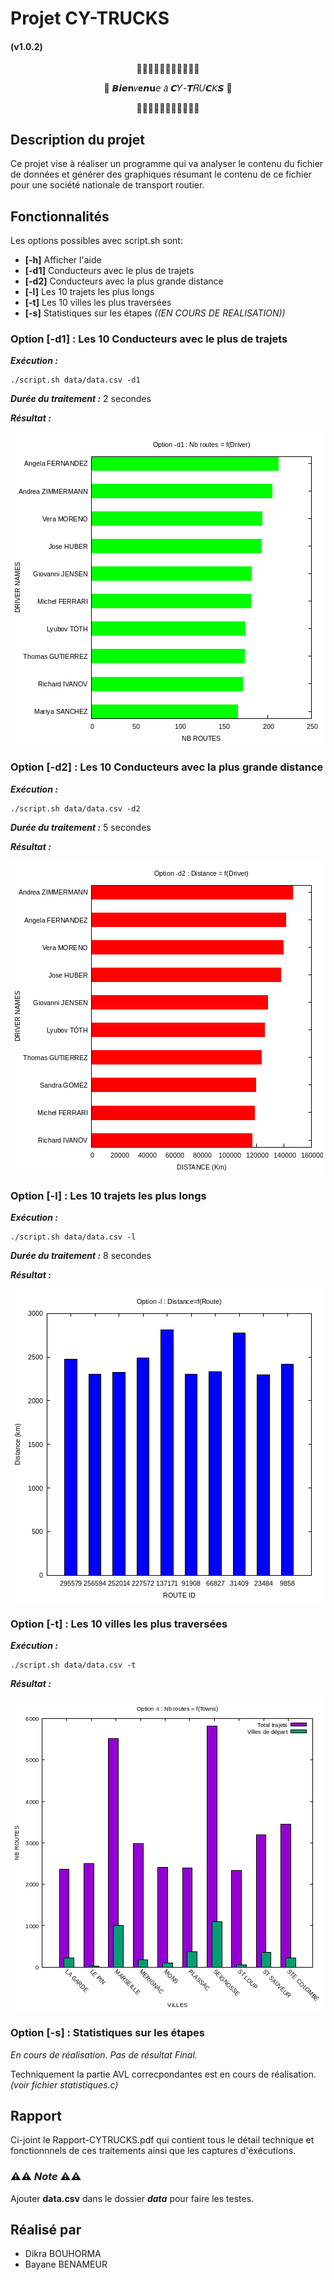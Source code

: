 # Projet CY-TRUCKS 
#### (v1.0.2)

<p align="center"> 🚛🚛🚛🚛🚛🚛🚛🚛🚛🚛🚛 </p>
<p align="center"> 🚛  𝘽𝙞𝙚𝗻𝑣𝐞𝙣𝘂𝘦 𝑎̀ 𝘾𝑌-𝙏𝑅𝑈𝘾𝘒𝙎 🚛 </p>
<p align="center"> 🚛🚛🚛🚛🚛🚛🚛🚛🚛🚛🚛 </p>

## Description du projet

Ce projet vise à réaliser un programme qui va analyser le contenu du fichier de données et générer des graphiques résumant le contenu de ce fichier pour une société nationale de transport routier.

## Fonctionnalités
Les options possibles avec script.sh sont: 
- **[-h]** Afficher l'aide
- **[-d1]** Conducteurs avec le plus de trajets
- **[-d2]** Conducteurs avec la plus grande distance
- **[-l]** Les 10 trajets les plus longs
- **[-t]** Les 10 villes les plus traversées
- **[-s]** Statistiques sur les étapes *((EN COURS DE REALISATION))*

### Option [-d1] : Les 10 Conducteurs avec le plus de trajets
***Exécution :***
```
./script.sh data/data.csv -d1
```
***Durée du traitement :*** 2 secondes

***Résultat :***

![Traitement_d1](demo/images/d1.png)


### Option [-d2] : Les 10 Conducteurs avec la plus grande distance
***Exécution :***
```
./script.sh data/data.csv -d2
```
***Durée du traitement :*** 5 secondes

***Résultat :***

![Traitement_d2](demo/images/d2.png)

### Option [-l] : Les 10 trajets les plus longs
***Exécution :***
```
./script.sh data/data.csv -l
```
***Durée du traitement :*** 8 secondes

***Résultat :***

![Traitement_l](demo/images/L.png)

### Option [-t] : Les 10 villes les plus traversées
***Exécution :***
```
./script.sh data/data.csv -t
```

***Résultat :***

![Traitement_t](demo/images/T.png)

### Option [-s] : Statistiques sur les étapes
*En cours de réalisation. Pas de résultat Final.*

Techniquement la partie AVL correcpondantes est en cours de réalisation. *(voir fichier statistiques.c)*

## Rapport
Ci-joint le Rapport-CYTRUCKS.pdf qui contient tous le détail technique et fonctionnnels de ces traitements ainsi que les captures d'éxécutions.

### ⚠️⚠️ *Note* ⚠️⚠️
Ajouter **data.csv** dans le dossier ***data*** pour faire les testes.

## Réalisé par

- Dikra BOUHORMA
- Bayane BENAMEUR
